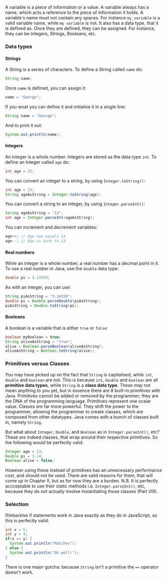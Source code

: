 A variable is a piece of information or a value. A variable always has a name, which acts a reference to the piece of information it holds. A variable's name must not contain any spaces. For instance `my_variable` is a valid variable name, while `my variable` is not. It also has a data type, that it is defined as. Once they are defined, they can be assigned. For instance, they can be Integers, Strings, Booleans, etc. 

### Data types

#### Strings
A String is a series of characters. To define a String called `name` do:
```java
String name;
```
Once `name` is defined, you can assign it:
```java
name = "George";
```
If you wnat you can define it and initialise it in a single line:
```java
String name = "George";
```
And to print it out:
```java
System.out.println(name);
```

#### Integers
An integer is a whole number. Integers are stored as the data type `int`. To define an Integer called `age` do:
```java
int age = 15;
```

You can convert an integer to a string, by using `Integer.toString()`:
```java
int age = 13;
String ageAsString = Integer.toString(age);
```

You can convert a string to an integer, by using `Integer.parseInt()`:
```java
String ageAsString = "13";
int age = Integer.parseInt(ageAsString);
```

You can increment and decrement variables:
```java
age++; // Age now equals 14
age--; // Age is back to 13
```

#### Real numbers
While an integer is a whole number, a real number has a decimal point in it. To use a real number in Java, use the `double` data type:
```java
double pi = 3.14259;
```

As with an integer, you can use:
```java
String piAsString = "3.14159";
double pi = Double.parseDouble(piAsString);
piAsString = Double.toString(pi);
```

#### Booleans
A boolean is a variable that is either `true` or `false`:
```java
boolean myBoolean = true;
String aliveAsString = "true";
alive = Boolean.parseBoolean(aliveAsString); 
aliveAsString = Boolean.toString(alive);
```

### Primitives versus Classes
You may have picked up on the fact that `String` is capitalised, while `int`, `double` and `boolean` are not. This is because `int`, `double` and `boolean` are all **primitive data types**, while  `String` is a **class data type**. These may not mean anything to you yet, but in essence there are 8 built-in primitives with Java. Primitives cannot be added or removed by the programmer; they are the DNA of the programming language. Primitives represent one scalar value. Classes are far more powerful. They shift the power to the programmer, allowing the programmer to create classes, which are composed from other datatypes. Java comes with a bunch of classes built in, namely `String`.

But what about `Integer`, `Double`, and `Boolean` as in `Integer.parseInt()`, etc? These are indeed classes, that wrap around their respective primitives. So the following would be perfectly valid:

```java
Integer age = 13;
Double pi = 3.14;
Boolean alive = false;
```

However using these instead of primitives has an unnecessary performance cost, and should not be used. There are valid reasons for them, that will come up in Chapter II, but as for now they are a burden. N.B. It is perfectly accceptable to use their static methods i.e. `Integer.parseInt()`, etc, because they do not actually involve instantiating those classes (Part VIII). 

### Selection
If/else/else if statements work in Java exactly as they do in JavaScript, so this is perfectly valid:

```java
int x = 5;
int y = 4;
if(x == y) {
  System.out.println("Matches");
} else {
  System.out.println("Oh well!");
}
```

There is one major gotcha: because `String` isn't a primitive the `==` operator doesn't work.
